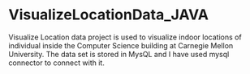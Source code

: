 # VisualizeLocationData_JAVA
Visualize Location data project is used to visualize indoor locations of individual inside the Computer Science building at Carnegie Mellon University. The data set is stored in MysQL and I have used mysql connector to connect with it.
